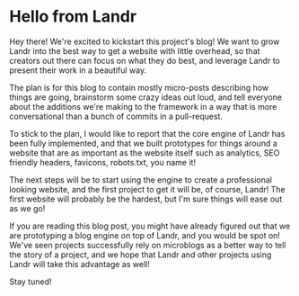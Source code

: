 Hello from Landr
================

Hey there! We're excited to kickstart this project's blog! We want to grow
Landr into the best way to get a website with little overhead, so that creators
out there can focus on what they do best, and leverage Landr to present their
work in a beautiful way.

The plan is for this blog to contain mostly micro-posts describing how things
are going, brainstorm some crazy ideas out loud, and tell everyone about the
additions we're making to the framework in a way that is more conversational
than a bunch of commits in a pull-request.

To stick to the plan, I would like to report that the core engine of Landr has
been fully implemented, and that we built prototypes for things around a
website that are as important as the website itself such as analytics, SEO
friendly headers, favicons, robots.txt, you name it!

The next steps will be to start using the engine to create a professional
looking website, and the first project to get it will be, of course, Landr! The
first website will probably be the hardest, but I'm sure things will ease out
as we go!

If you are reading this blog post, you might have already figured out that we
are prototyping a blog engine on top of Landr, and you would be spot on! We've
seen projects successfully rely on microblogs as a better way to tell the story
of a project, and we hope that Landr and other projects using Landr will take
this advantage as well!

Stay tuned!
